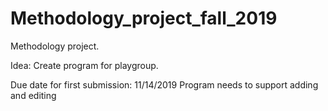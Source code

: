 # Methodology_project_fall_2019
Methodology project.

Idea: Create program for playgroup.

Due date for first submission: 11/14/2019 
Program needs to support adding and editing

